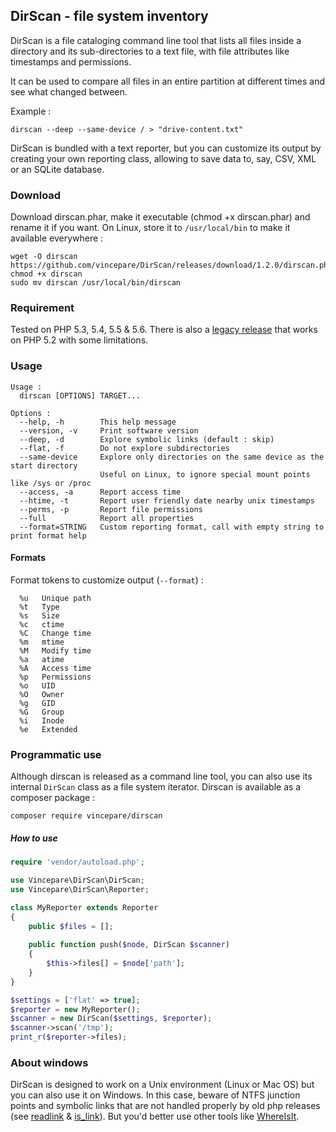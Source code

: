 DirScan - file system inventory
-------------------------------
DirScan is a file cataloging command line tool that lists all files inside a directory and its sub-directories to a text file, with file attributes like timestamps and permissions.

It can be used to compare all files in an entire partition at different times and see what changed between.

Example :

```
dirscan --deep --same-device / > "drive-content.txt"
```

DirScan is bundled with a text reporter, but you can customize its output by creating your own reporting class, allowing to save data to, say, CSV, XML or an SQLite database.

### Download
Download dirscan.phar, make it executable (chmod +x dirscan.phar) and rename it if you want. On Linux, store it to `/usr/local/bin` to make it available everywhere :

```
wget -O dirscan https://github.com/vincepare/DirScan/releases/download/1.2.0/dirscan.phar
chmod +x dirscan
sudo mv dirscan /usr/local/bin/dirscan
```

### Requirement
Tested on PHP 5.3, 5.4, 5.5 & 5.6. There is also a [legacy release](https://raw.githubusercontent.com/vincepare/DirScan/master/src/legacy/dirscan) that works on PHP 5.2 with some limitations.

### Usage
```
Usage :
  dirscan [OPTIONS] TARGET...

Options :
  --help, -h        This help message
  --version, -v     Print software version
  --deep, -d        Explore symbolic links (default : skip)
  --flat, -f        Do not explore subdirectories
  --same-device     Explore only directories on the same device as the start directory
                    Useful on Linux, to ignore special mount points like /sys or /proc
  --access, -a      Report access time
  --htime, -t       Report user friendly date nearby unix timestamps
  --perms, -p       Report file permissions
  --full            Report all properties
  --format=STRING   Custom reporting format, call with empty string to print format help
```

#### Formats
Format tokens to customize output (`--format`) :
```
  %u   Unique path
  %t   Type
  %s   Size
  %c   ctime
  %C   Change time
  %m   mtime
  %M   Modify time
  %a   atime
  %A   Access time
  %p   Permissions
  %o   UID
  %O   Owner
  %g   GID
  %G   Group
  %i   Inode
  %e   Extended
```

### Programmatic use
Although dirscan is released as a command line tool, you can also use its internal `DirScan` class as a file system iterator. Dirscan is available as a composer package :
```
composer require vincepare/dirscan
```

##### How to use
```php
require 'vendor/autoload.php';

use Vincepare\DirScan\DirScan;
use Vincepare\DirScan\Reporter;

class MyReporter extends Reporter
{
    public $files = [];
    
    public function push($node, DirScan $scanner)
    {
        $this->files[] = $node['path'];
    }
}

$settings = ['flat' => true];
$reporter = new MyReporter();
$scanner = new DirScan($settings, $reporter);
$scanner->scan('/tmp');
print_r($reporter->files);
```

### About windows

DirScan is designed to work on a Unix environment (Linux or Mac OS) but you can also use it on Windows. In this case, beware of NTFS junction points and symbolic links that are not handled properly by old php releases (see [readlink](http://php.net/manual/en/function.readlink.php) & [is_link](http://php.net/manual/en/function.is-link.php)). But you'd better use other tools like [WhereIsIt](http://www.whereisit-soft.com/).
